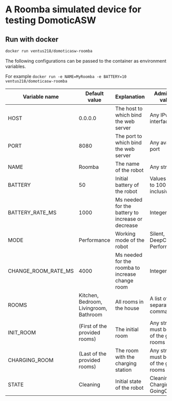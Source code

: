 # A Roomba simulated device for testing DomoticASW

## Run with docker

```sh
docker run ventus218/domoticasw-roomba
```

The following configurations can be passed to the container as environment variables.

For example `docker run -e NAME=MyRoomba -e BATTERY=10 ventus218/domoticasw-roomba`

| Variable name       | Default value                          | Explanation                                       | Admissible values                              |
| ------------------- | -------------------------------------- | ------------------------------------------------- | ---------------------------------------------- |
| HOST                | 0.0.0.0                                | The host to which bind the web server             | Any IPv4 interface                             |
| PORT                | 8080                                   | The port to which bind the web server             | Any available port                             |
| NAME                | Roomba                                 | The name of the robot                             | Any string                                     |
| BATTERY             | 50                                     | Initial battery of the robot                      | Values from 0 to 100 inclusive                 |
| BATTERY_RATE_MS     | 1000                                   | Ms needed for the battery to increase or decrease | Integers >= 0                                  |
| MODE                | Performance                            | Working mode of the robot                         | Silent, DeepCleaning, Performance              |
| CHANGE_ROOM_RATE_MS | 4000                                   | Ms needed for the roomba to increase change room  | Integers >= 0                                  |
| ROOMS               | Kitchen, Bedroom, Livingroom, Bathroom | All rooms in the house                            | A list of strings separated by commas ","      |
| INIT_ROOM           | (First of the provided rooms)          | The initial room                                  | Any string, it must be part of the given rooms |
| CHARGING_ROOM       | (Last of the provided rooms)           | The room with the charging station                | Any string, it must be part of the given rooms |
| STATE               | Cleaning                               | Initial state of the robot                        | Cleaning, Charging, GoingCharging              |
